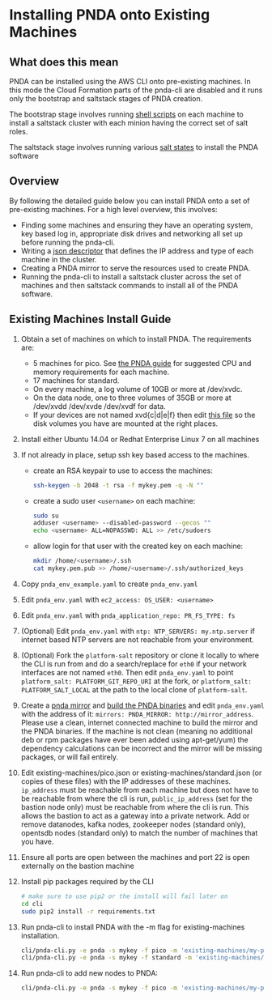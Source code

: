 # Installing PNDA onto Existing Machines

## What does this mean
PNDA can be installed using the AWS CLI onto pre-existing machines. In this mode the Cloud Formation parts of the pnda-cli are disabled and it runs only the bootstrap and saltstack stages of PNDA creation.

The bootstrap stage involves running [shell scripts](../bootstrap-scripts) on each machine to install a saltstack cluster with each minion having the correct set of salt roles.

The saltstack stage involves running various [salt states](https://github.com/pndaproject/platform-salt) to install the PNDA software

## Overview
By following the detailed guide below you can install PNDA onto a set of pre-existing machines. For a high level overview, this involves:

 - Finding some machines and ensuring they have an operating system, key based log in, appropriate disk drives and networking all set up before running the pnda-cli.
 - Writing a [json descriptor](pico.json) that defines the IP address and type of each machine in the cluster.
 - Creating a PNDA mirror to serve the resources used to create PNDA.
 - Running the pnda-cli to install a saltstack cluster across the set of machines and then saltstack commands to install all of the PNDA software.

## Existing Machines Install Guide
1. Obtain a set of machines on which to install PNDA. The requirements are:
   -  5 machines for pico. See [the PNDA guide](https://github.com/pndaproject/pnda-guide/blob/develop/provisioning/aws/PREPARE.md#required-resources) for suggested CPU and memory requirements for each machine.
   - 17 machines for standard.
   - On every machine, a log volume of 10GB or more at /dev/xvdc.
   - On the data node, one to three volumes of 35GB or more at /dev/xvdd /dev/xvde /dev/xvdf for data.
   - If your devices are not named xvd{c|d|e|f} then edit [this file](../bootstrap-scripts/base.sh) so the disk volumes you have are mounted at the right places.
2. Install either Ubuntu 14.04 or Redhat Enterprise Linux 7 on all machines
3. If not already in place, setup ssh key based access to the machines.
   - create an RSA keypair to use to access the machines:

        ```sh
        ssh-keygen -b 2048 -t rsa -f mykey.pem -q -N ""
        ```
   - create a sudo user `<username>` on each machine:

        ```sh
        sudo su
        adduser <username> --disabled-password --gecos ""
        echo <username> ALL=NOPASSWD: ALL >> /etc/sudoers
        ```
   - allow login for that user with the created key on each machine:

        ```sh
        mkdir /home/<username>/.ssh
        cat mykey.pem.pub >> /home/<username>/.ssh/authorized_keys
        ```
4. Copy `pnda_env_example.yaml` to create `pnda_env.yaml`
5. Edit `pnda_env.yaml` with `ec2_access: OS_USER: <username>`
6. Edit `pnda_env.yaml` with `pnda_application_repo: PR_FS_TYPE: fs`
7. (Optional) Edit `pnda_env.yaml` with `ntp: NTP_SERVERS: my.ntp.server` if internet based NTP servers are not reachable from your environment.
8. (Optional) Fork the `platform-salt` repository or clone it locally to where the CLI is run from and do a search/replace for `eth0` if your network interfaces are not named `eth0`. Then edit `pnda_env.yaml` to point `platform_salt: PLATFORM_GIT_REPO_URI` at the fork, or `platform_salt: PLATFORM_SALT_LOCAL` at the path to the local clone of `platform-salt`.
9. Create a [pnda mirror](https://github.com/pndaproject/pnda/tree/develop/mirror) and [build the PNDA binaries](https://github.com/pndaproject/pnda/tree/develop/build) and edit `pnda_env.yaml` with the address of it: `mirrors: PNDA_MIRROR: http://mirror_address`. Please use a clean, internet connected machine to build the mirror and the PNDA binaries. If the machine is not clean (meaning no additional deb or rpm packages have ever been added using apt-get/yum) the dependency calculations can be incorrect and the mirror will be missing packages, or will fail entirely.
10. Edit existing-machines/pico.json or existing-machines/standard.json (or copies of these files) with the IP addresses of these machines. `ip_address` must be reachable from each machine but does not have to be reachable from where the cli is run, `public_ip_address` (set for the bastion node only) must be reachable from where the cli is run. This allows the bastion to act as a gateway into a private network. Add or remove datanodes, kafka nodes, zookeeper nodes (standard only), opentsdb nodes (standard only) to match the number of machines that you have.
11. Ensure all ports are open between the machines and port 22 is open externally on the bastion machine
12. Install pip packages required by the CLI

    ```sh
    # make sure to use pip2 or the install will fail later on
    cd cli
    sudo pip2 install -r requirements.txt
    ```
13. Run pnda-cli to install PNDA with the -m flag for existing-machines installation.

    ```sh
    cli/pnda-cli.py -e pnda -s mykey -f pico -m 'existing-machines/my-pico.json' create
    cli/pnda-cli.py -e pnda -s mykey -f standard -m 'existing-machines/my-standard.json' create
    ```
14. Run pnda-cli to add new nodes to PNDA:

    ```sh
    cli/pnda-cli.py -e pnda -s mykey -f pico -m 'existing-machines/my-pico.json' expand
    ```
